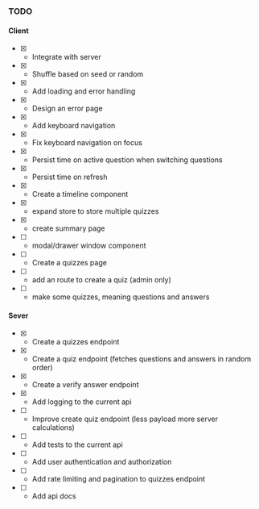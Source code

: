 ### TODO

#### Client

- [x] - Integrate with server
- [x] - Shuffle based on seed or random
- [x] - Add loading and error handling
- [x] - Design an error page
- [x] - Add keyboard navigation
- [x] - Fix keyboard navigation on focus
- [x] - Persist time on active question when switching questions
- [x] - Persist time on refresh
- [x] - Create a timeline component
- [x] - expand store to store multiple quizzes
- [x] - create summary page
- [ ] - modal/drawer window component
- [ ] - Create a quizzes page
- [ ] - add an route to create a quiz (admin only)
- [ ] - make some quizzes, meaning questions and answers

#### Sever

- [x] - Create a quizzes endpoint
- [x] - Create a quiz endpoint (fetches questions and answers in random order)
- [x] - Create a verify answer endpoint
- [x] - Add logging to the current api
- [ ] - Improve create quiz endpoint (less payload more server calculations)
- [ ] - Add tests to the current api
- [ ] - Add user authentication and authorization
- [ ] - Add rate limiting and pagination to quizzes endpoint
- [ ] - Add api docs

